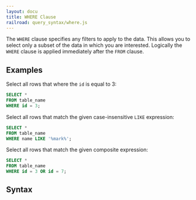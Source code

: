 ```yaml
---
layout: docu
title: WHERE Clause
railroad: query_syntax/where.js
---
```


The `WHERE` clause specifies any filters to apply to the data. This allows you to select only a subset of the data in which you are interested. Logically the `WHERE` clause is applied immediately after the `FROM` clause.

## Examples

Select all rows that where the `id` is equal to 3:

```sql
SELECT *
FROM table_name
WHERE id = 3;
```

Select all rows that match the given case-insensitive `LIKE` expression:

```sql
SELECT *
FROM table_name
WHERE name LIKE '%mark%';
```

Select all rows that match the given composite expression:

```sql
SELECT *
FROM table_name
WHERE id = 3 OR id = 7;
```

## Syntax

<div id="rrdiagram"></div>
